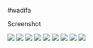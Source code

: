 #wadifa

Screenshot

<img src='https://s13.postimg.org/42qxicizr/image.png'>

<img src='https://s12.postimg.org/77lktnbd9/image.png'>

<img src='https://s15.postimg.org/f7h8208pn/image.png'>

<img src='https://s17.postimg.org/5iz6lcm0v/image.png'>

<img src='https://s12.postimg.org/3oi79e3fh/image.png'>

<img src='https://s16.postimg.org/dl9p75vsl/image.png'>

<img src='https://s18.postimg.org/yqostazbd/image.png'>

<img src='https://s13.postimg.org/3rakdgtxj/image.png'>

<img src='https://s18.postimg.org/4g40ahch5/image.png'>
